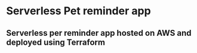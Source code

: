 # Serverless Pet reminder app

## Serverless per reminder app hosted on AWS and deployed using Terraform
